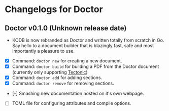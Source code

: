 # Changelogs for Doctor

## Doctor v0.1.0 (Unknown release date)

- KODB is now rebranded as Doctor and written totally from scratch in Go. Say hello to a document builder that is blazingly fast, safe and most importantly a pleasure to use.
- [x] Command: `doctor new` for creating a new document.
- [x] Command: `doctor build` for building a PDF from the Doctor document (currently only supporting [Tectonic](https://tectonic-typesetting.github.io/))
- [x] Command: `doctor add` for adding sections.
- [x] Command: `doctor remove` for removing sections.
- [-] Smashing new documentation hosted on it's own webpage.
- [ ] TOML file for configuring attributes and compile options.
